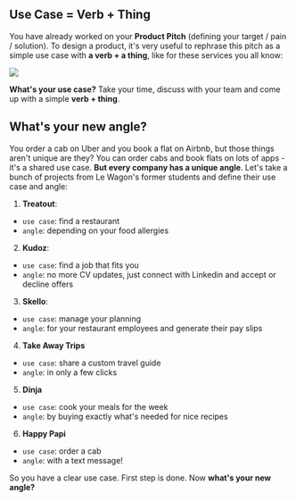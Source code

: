 ## Use Case = **Verb + Thing**

You have already worked on your **Product Pitch** (defining your target / pain / solution). To design a product, it's very useful to rephrase this pitch as a simple use case with **a verb + a thing**, like for these services you all know:

![](https://raw.githubusercontent.com/lewagon/fullstack-images/master/product-design/use-case.png)

**What's your use case?** Take your time, discuss with your team and come up with a simple **verb + thing**.

## What's your new angle?

You order a cab on Uber and you book a flat on Airbnb, but those things aren't unique are they? You can order cabs and book flats on lots of apps - it's a shared use case. **But every company has a unique angle**. Let's take a bunch of projects from Le Wagon's former students and define their use case and angle:

1. **Treatout**:
  - `use case`: find a restaurant
  - `angle`: depending on your food allergies
2. **Kudoz**:
  - `use case`: find a job that fits you
  - `angle`: no more CV updates, just connect with Linkedin and accept or decline offers
3. **Skello**:
  - `use case`: manage your planning
  - `angle`: for your restaurant employees and generate their pay slips
4. **Take Away Trips**
  - `use case`: share a custom travel guide
  - `angle`: in only a few clicks
5. **Dinja**
  - `use case`: cook your meals for the week
  - `angle`: by buying exactly what's needed for nice recipes
6. **Happy Papi**
  - `use case`: order a cab
  - `angle`: with a text message!

So you have a clear use case. First step is done. Now **what's your new angle?**

